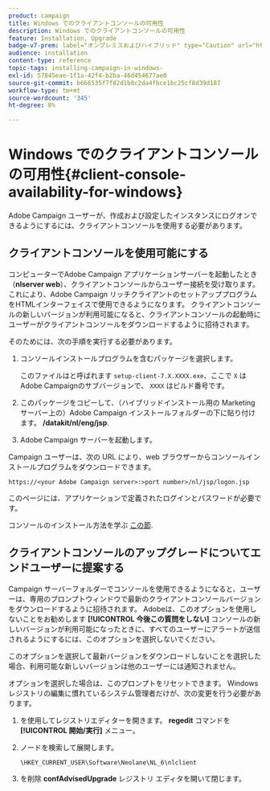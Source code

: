 ```yaml
---
product: campaign
title: Windows でのクライアントコンソールの可用性
description: Windows でのクライアントコンソールの可用性
feature: Installation, Upgrade
badge-v7-prem: label="オンプレミスおよびハイブリッド" type="Caution" url="https://experienceleague.adobe.com/docs/campaign-classic/using/installing-campaign-classic/architecture-and-hosting-models/hosting-models-lp/hosting-models.html?lang=ja" tooltip="オンプレミスデプロイメントとハイブリッドデプロイメントにのみ適用されます"
audience: installation
content-type: reference
topic-tags: installing-campaign-in-windows-
exl-id: 57845eae-1f1a-42f4-b2ba-46d454677ae0
source-git-commit: b666535f7f82d1b8c2da4fbce1bc25cf8d39d187
workflow-type: tm+mt
source-wordcount: '345'
ht-degree: 8%

---
```


# Windows でのクライアントコンソールの可用性{#client-console-availability-for-windows}



Adobe Campaign ユーザーが、作成および設定したインスタンスにログオンできるようにするには、クライアントコンソールを使用する必要があります。

## クライアントコンソールを使用可能にする

コンピューターでAdobe Campaign アプリケーションサーバーを起動したとき（**nlserver web**）、クライアントコンソールからユーザー接続を受け取ります。これにより、Adobe Campaign リッチクライアントのセットアッププログラムをHTMLインターフェイスで使用できるようになります。 クライアントコンソールの新しいバージョンが利用可能になると、クライアントコンソールの起動時にユーザーがクライアントコンソールをダウンロードするように招待されます。

そのためには、次の手順を実行する必要があります。

1. コンソールインストールプログラムを含むパッケージを選択します。

   このファイルはと呼ばれます `setup-client-7.X.XXXX.exe`、ここで `X` はAdobe Campaignのサブバージョンで、 `XXXX` はビルド番号です。

1. このパッケージをコピーして、（ハイブリッドインストール用の Marketing サーバー上の）Adobe Campaign インストールフォルダーの下に貼り付けます。 **/datakit/nl/eng/jsp**.
1. Adobe Campaign サーバーを起動します。

Campaign ユーザーは、次の URL により、web ブラウザーからコンソールインストールプログラムをダウンロードできます。

```
https://<your Adobe Campaign server>:>port number>/nl/jsp/logon.jsp
```

このページには、アプリケーションで定義されたログインとパスワードが必要です。

コンソールのインストール方法を学ぶ [この節](../../installation/using/installing-the-client-console.md).

## クライアントコンソールのアップグレードについてエンドユーザーに提案する

Campaign サーバーフォルダーでコンソールを使用できるようになると、ユーザーは、専用のプロンプトウィンドウで最新のクライアントコンソールバージョンをダウンロードするように招待されます。 Adobeは、このオプションを使用しないことをお勧めします **[!UICONTROL 今後この質問をしない]** コンソールの新しいバージョンが利用可能になったときに、すべてのユーザーにアラートが送信されるようにするには、このオプションを選択しないでください。

このオプションを選択して最新バージョンをダウンロードしないことを選択した場合、利用可能な新しいバージョンは他のユーザーには通知されません。

オプションを選択した場合は、このプロンプトをリセットできます。 Windows レジストリの編集に慣れているシステム管理者だけが、次の変更を行う必要があります。

1. を使用してレジストリエディターを開きます。 **regedit** コマンドを **[!UICONTROL 開始/実行]** メニュー。
1. ノードを検索して展開します。

   ```
   \HKEY_CURRENT_USER\Software\Neolane\NL_6\nlclient
   ```

1. を削除 **confAdvisedUpgrade** レジストリ エディタを開いて閉じます。
